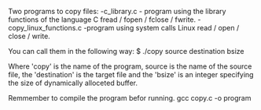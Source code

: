Two programs to copy files:
-c_library.c - program using the library functions of the language C fread / fopen / fclose / fwrite.
-copy_linux_functions.c -program using system calls Linux read / open / close / write.

You can call them in the following way:
$ ./copy source destination bsize
 
 Where 'copy' is the name of the program, source is the name of the source file, the 'destination' is the target file 
 and the 'bsize' is an integer specifying the size of dynamically alloceted buffer.
 
 Remmember to compile the program befor running.
 gcc copy.c -o program

